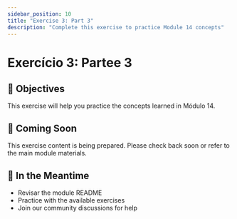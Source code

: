 ```yaml
---
sidebar_position: 10
title: "Exercise 3: Part 3"
description: "Complete this exercise to practice Module 14 concepts"
---
```


# Exercício 3: Partee 3

## 🎯 Objectives

This exercise will help you practice the concepts learned in Módulo 14.

## 📝 Coming Soon

This exercise content is being prepared. Please check back soon or refer to the main module materials.

## 🚀 In the Meantime

- Revisar the module README
- Practice with the available exercises
- Join our community discussions for help
